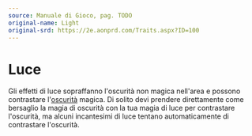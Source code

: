 ```yaml
---
source: Manuale di Gioco, pag. TODO
original-name: Light
original-srd: https://2e.aonprd.com/Traits.aspx?ID=100
---
```


# Luce

Gli effetti di luce sopraffanno l'oscurità non magica nell'area e possono
contrastare l'[oscurità](/tratti/oscurita) magica. Di solito devi prendere
direttamente come bersaglio la magia di oscurità con la tua magia di luce per
contrastare l'oscurità, ma alcuni incantesimi di luce tentano automaticamente di
contrastare l'oscurità.
